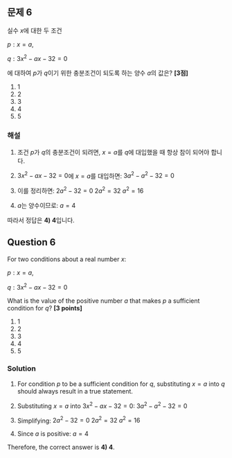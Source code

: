 

## 문제 6
실수 $x$에 대한 두 조건

$p : x = a$,

$q : 3x^2 - ax - 32 = 0$

에 대하여 $p$가 $q$이기 위한 충분조건이 되도록 하는 양수 $a$의 값은? **[3점]**

1) 1
2) 2
3) 3
4) 4
5) 5

### 해설
1) 조건 $p$가 $q$의 충분조건이 되려면, $x = a$를 $q$에 대입했을 때 항상 참이 되어야 합니다.

2) $3x^2 - ax - 32 = 0$에 $x = a$를 대입하면:
   $3a^2 - a^2 - 32 = 0$

3) 이를 정리하면:
   $2a^2 - 32 = 0$
   $2a^2 = 32$
   $a^2 = 16$

4) $a$는 양수이므로:
   $a = 4$

따라서 정답은 **4) 4**입니다.

## Question 6
For two conditions about a real number $x$:

$p : x = a$,

$q : 3x^2 - ax - 32 = 0$

What is the value of the positive number $a$ that makes $p$ a sufficient condition for $q$? **[3 points]**

1) 1
2) 2
3) 3
4) 4
5) 5

### Solution
1) For condition $p$ to be a sufficient condition for $q$, substituting $x = a$ into $q$ should always result in a true statement.

2) Substituting $x = a$ into $3x^2 - ax - 32 = 0$:
   $3a^2 - a^2 - 32 = 0$

3) Simplifying:
   $2a^2 - 32 = 0$
   $2a^2 = 32$
   $a^2 = 16$

4) Since $a$ is positive:
   $a = 4$

Therefore, the correct answer is **4) 4**.